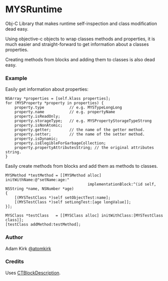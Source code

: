 MYSRuntime
==========

Obj-C Library that makes runtime self-inspection and class modification dead easy.

Using objective-c objects to wrap classes methods and properties, it is much easier and
straight-forward to get information about a classes properties.

Creating methods from blocks and adding them to classes is also dead easy.

### Example

Easily get information about properties:

    NSArray *properties = [self.klass properties];
    for (MYSProperty *property in properties) {
        property.type           // e.g. MYSTypeLongLong
        property.name           // e.g. propertyName
        property.isReadOnly;  
        property.storageType;   // e.g. MYSPropertyStorageTypeStrong
        property.isNonAtomic;
        property.getter;        // the name of the getter method.
        property.setter;        // the name of the setter method.
        property.isDynamic;
        property.isElegibleForGarbageCollection; 
        property.propertyAttributesString; // the original attributes string.
    }

Easily create methods from blocks and add them as methods to classes.

    MYSMethod *testMethod = [[MYSMethod alloc] initWithName:@"setName:age:"
                                        implementationBlock:^(id self, NSString *name, NSNumber *age)
    {
        [(MYSTestClass *)self setObjectTest:name];
        [(MYSTestClass *)self setLongTest:[age longValue]];
    }];
    
    MYSClass *testClass   = [[MYSClass alloc] initWithClass:[MYSTestClass class]];
    [testClass addMethod:testMethod];

### Author

Adam Kirk [@atomkirk](https://twitter.com/atomkirk)

### Credits

Uses [CTBlockDescription](https://github.com/ebf/CTObjectiveCRuntimeAdditions).
